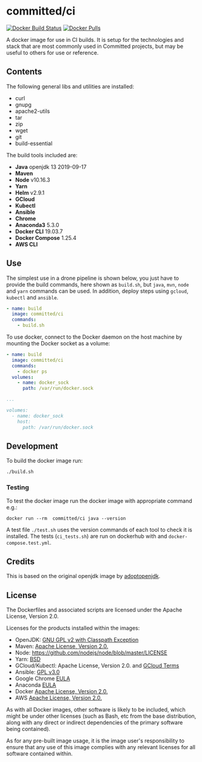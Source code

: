 # committed/ci

[![Docker Build Status](https://img.shields.io/docker/cloud/build/committed/ci?style=flat-square)](https://hub.docker.com/r/committed/ci)
[![Docker Pulls](https://img.shields.io/docker/pulls/committed/ci?style=flat-square)](https://hub.docker.com/r/committed/ci)

A docker image for use in CI builds. It is setup for the technologies and stack that are most commonly used in Committed projects, but may be useful to others for use or reference.

## Contents

The following general libs and utilities are installed:

- curl
- gnupg
- apache2-utils
- tar
- zip
- wget
- git
- build-essential

The build tools included are:

- **Java** openjdk 13 2019-09-17
- **Maven**
- **Node** v10.16.3
- **Yarn**
- **Helm** v2.9.1
- **GCloud**
- **Kubectl**
- **Ansible**
- **Chrome**
- **Anaconda3** 5.3.0
- **Docker CLI** 19.03.7
- **Docker Compose** 1.25.4
- **AWS CLI**

## Use

The simplest use in a drone pipeline is shown below, you just have to provide the build commands, here shown as `build.sh`, but `java`, `mvn`, `node` and `yarn` commands can be used. In addition, deploy steps using `gcloud`, `kubectl` and `ansible`.

```yaml
- name: build
  image: committed/ci
  commands:
    - build.sh
```

To use docker, connect to the Docker daemon on the host machine by mounting the Docker socket as a volume:

```yaml
- name: build
  image: committed/ci
  commands:
    - docker ps
  volumes:
    - name: docker_sock
      path: /var/run/docker.sock

...

volumes:
  - name: docker_sock
    host:
      path: /var/run/docker.sock
```

## Development

To build the docker image run:

```bash
./build.sh
```

### Testing

To test the docker image run the docker image with appropriate command e.g.:

```docker
docker run --rm  committed/ci java --version
```

A test file `./test.sh` uses the version commands of each tool to check it is installed. The tests (`ci_tests.sh`) are run on dockerhub with and `docker-compose.test.yml`.

## Credits

This is based on the original openjdk image by [adoptopenjdk](https://hub.docker.com/r/adoptopenjdk/openjdk11).

## License

The Dockerfiles and associated scripts are licensed under the Apache License, Version 2.0.

Licenses for the products installed within the images:

- OpenJDK: [GNU GPL v2 with Classpath Exception](https://openjdk.java.net/legal/gplv2+ce.html)
- Maven: [Apache License, Version 2.0.](https://maven.apache.org/ref/3.0/license.html)
- Node: https://github.com/nodejs/node/blob/master/LICENSE
- Yarn: [BSD](https://github.com/yarnpkg/yarn/blob/master/LICENSE)
- GCloud/Kubectl: Apache License, Version 2.0. and [GCloud Terms](https://cloud.google.com/terms/)
- Ansible: [GPL v3.0](https://github.com/ansible/ansible/blob/devel/COPYING)
- Google Chrome [EULA](https://www.google.com/intl/en_sg/chrome/privacy/eula_text.html)
- Anaconda [EULA](https://docs.anaconda.com/anaconda/eula/)
- Docker [Apache License, Version 2.0.](https://github.com/docker/docker/blob/master/LICENSE)
- AWS [Apache License, Version 2.0.](https://github.com/aws/aws-cli/blob/develop/LICENSE.txt) 

As with all Docker images, other software is likely to be included, which might be under other licenses (such as Bash, etc from the base distribution, along with any direct or indirect dependencies of the primary software being contained).

As for any pre-built image usage, it is the image user's responsibility to ensure that any use of this image complies with any relevant licenses for all software contained within.
